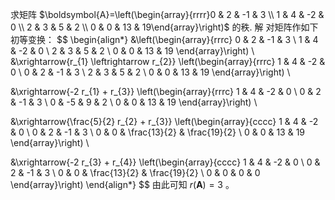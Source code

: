 求矩阵 $\boldsymbol{A}=\left(\begin{array}{rrrr}0 & 2 & -1 & 3 \\ 1 & 4 & -2 & 0 \\ 2 & 3 & 5 & 2 \\ 0 & 0 & 13 & 19\end{array}\right)$ 的秩.
解 对矩阵作如下初等变换：
$$
\begin{align*}
&\left(\begin{array}{rrrc}
0 & 2 & -1 & 3 \\
1 & 4 & -2 & 0 \\
2 & 3 & 5 & 2 \\
0 & 0 & 13 & 19
\end{array}\right) \\
&\xrightarrow{r_{1} \leftrightarrow r_{2}} 
\left(\begin{array}{rrrc}
1 & 4 & -2 & 0 \\
0 & 2 & -1 & 3 \\
2 & 3 & 5 & 2 \\
0 & 0 & 13 & 19
\end{array}\right) \\

&\xrightarrow{-2 r_{1} + r_{3}} 
\left(\begin{array}{rrrc}
1 & 4 & -2 & 0 \\
0 & 2 & -1 & 3 \\
0 & -5 & 9 & 2 \\
0 & 0 & 13 & 19
\end{array}\right) \\

&\xrightarrow{\frac{5}{2} r_{2} + r_{3}} 
\left(\begin{array}{cccc}
1 & 4 & -2 & 0 \\
0 & 2 & -1 & 3 \\
0 & 0 & \frac{13}{2} & \frac{19}{2} \\
0 & 0 & 13 & 19
\end{array}\right) \\

&\xrightarrow{-2 r_{3} + r_{4}} 
\left(\begin{array}{cccc}
1 & 4 & -2 & 0 \\
0 & 2 & -1 & 3 \\
0 & 0 & \frac{13}{2} & \frac{19}{2} \\
0 & 0 & 0 & 0
\end{array}\right)
\end{align*}
$$
由此可知 $r(\boldsymbol{A})=3$ 。
